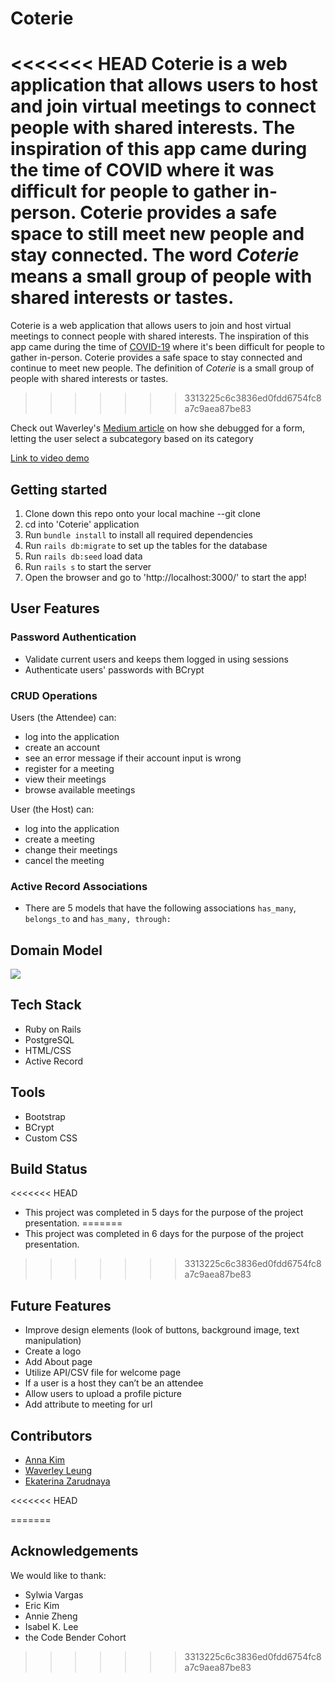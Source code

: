 # Coterie

<<<<<<< HEAD
Coterie is a web application that allows users to host and join virtual meetings to connect people with shared interests.
The inspiration of this app came during the time of COVID where it was difficult for people to gather in-person. Coterie provides a safe space to still meet new people and stay connected.
The word *Coterie*  means a small group of people with shared interests or tastes.
=======
Coterie is a web application that allows users to join and host virtual meetings to connect people with shared interests. The inspiration of this app came during the time of [COVID-19](https://www.cdc.gov/coronavirus/2019-ncov/index.html) where it's been difficult for people to gather in-person. Coterie provides a safe space to stay connected and continue to meet new people.
The definition of *Coterie* is a small group of people with shared interests or tastes.
>>>>>>> 3313225c6c3836ed0fdd6754fc8a7c9aea87be83

Check out Waverley's [Medium article](https://medium.com/swlh/letting-the-user-select-a-subcategory-based-on-its-category-in-a-form-bc786e598dd4) on how she debugged for a form, letting the user select a subcategory based on its category

[Link to video demo](https://youtu.be/FBEOMOhLc54)

## Getting started
1. Clone down this repo onto your local machine --git clone
2. cd into 'Coterie' application
3. Run ```bundle install``` to install all required dependencies
4. Run ```rails db:migrate``` to set up the tables for the database
5. Run ```rails db:seed``` load data
6. Run ```rails s``` to start the server
7. Open the browser and go to 'http://localhost:3000/' to start the app!

## User Features

### Password Authentication
 * Validate current users and keeps them logged in using sessions
 * Authenticate users' passwords with BCrypt

### CRUD Operations
 Users (the Attendee) can:
  * log into the application
  * create an account
  * see an error message if their account input is wrong
  * register for a meeting
  * view their meetings
  * browse available meetings

 User (the Host) can:
  * log into the application
  * create a meeting
  * change their meetings
  * cancel the meeting

### Active Record Associations
 * There are 5 models that have the following associations ```has_many```, ```belongs_to``` and ```has_many, through: ```

## Domain Model
<img src='./image/domainmodel.png'> </img>
 
## Tech Stack
 * Ruby on Rails
 * PostgreSQL
 * HTML/CSS
 * Active Record

## Tools
 * Bootstrap
 * BCrypt
 * Custom CSS

## Build Status
<<<<<<< HEAD
 * This project was completed in 5 days for the purpose of the project presentation.
=======
 * This project was completed in 6 days for the purpose of the project presentation.
>>>>>>> 3313225c6c3836ed0fdd6754fc8a7c9aea87be83

## Future Features
 * Improve design elements (look of buttons, background image, text manipulation)
 * Create a logo
 * Add About page
 * Utilize API/CSV file for welcome page
 * If a user is a host they can’t be an attendee
 * Allow users to upload a profile picture
 * Add attribute to meeting for url

## Contributors
 * [Anna Kim](https://github.com/iannakim)
 * [Waverley Leung](https://github.com/wlcreate)
 * [Ekaterina Zarudnaya](https://github.com/Elronia)
 
<<<<<<< HEAD

=======
## Acknowledgements
 We would like to thank:
  * Sylwia Vargas
  * Eric Kim
  * Annie Zheng
  * Isabel K. Lee
  * the Code Bender Cohort
>>>>>>> 3313225c6c3836ed0fdd6754fc8a7c9aea87be83
